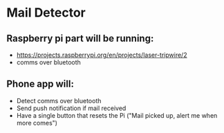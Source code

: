 # Mail Detector

## Raspberry pi part will be running:
- https://projects.raspberrypi.org/en/projects/laser-tripwire/2
- comms over bluetooth

## Phone app will:
- Detect comms over bluetooth
- Send push notification if mail received
- Have a single button that resets the Pi ("Mail picked up, alert me when more comes")

